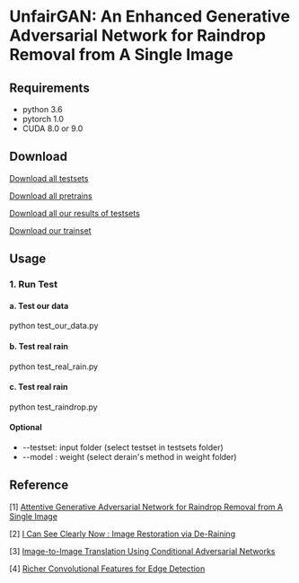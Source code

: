# UnfairGAN: An Enhanced Generative Adversarial Network for Raindrop Removal from A Single Image
## Requirements
- python       3.6
- pytorch      1.0
- CUDA         8.0 or 9.0
## Download
[Download all testsets](https://drive.google.com/drive/folders/1cMQAfWRVZjDmUd_wRiccVg5sBTlN73XD?usp=sharing)

[Download all pretrains](https://drive.google.com/drive/folders/1qQpeW4My_RA6YNGkji9cddd7aQ0zbq9f?usp=sharing)

[Download all our results of testsets](https://drive.google.com/drive/folders/1fwtYaWwgYPb_V_jlzdvS_CU4nw2o3HJM?usp=sharing)

[Download our trainset](https://drive.google.com/drive/folders/10xzxq4VPQHbrfO49TcOuayR2Quh21v4Q?usp=sharing)

## Usage
### 1. Run Test
#### a. Test our data
python test_our_data.py
#### b. Test real rain
python test_real_rain.py
#### c. Test real rain
python test_raindrop.py
#### Optional
- --testset: input folder (select testset in testsets folder)
- --model : weight (select derain's method in weight folder)
## Reference
[1] [Attentive Generative Adversarial Network for Raindrop Removal from A Single Image](https://github.com/rui1996/DeRaindrop)

[2] [I Can See Clearly Now : Image Restoration via De-Raining](https://github.com/meton-robean/ICanSeeClearyNow_unofficial)

[3] [Image-to-Image Translation Using Conditional Adversarial Networks](https://github.com/mrzhu-cool/pix2pix-pytorch)

[4] [Richer Convolutional Features for Edge Detection](https://github.com/meteorshowers/RCF-pytorch)
